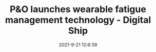 ---
"title": "P&O launches wearable fatigue management technology - Digital Ship"
"date": "2021-9-21 12:6:39"
"feed_name": "GOOGLENEWSMINING"
"feed_website": "https://news.google.com/search?q=mining%2Bincident&hl=en-US&gl=US&ceid=US:en"
"feed_rss": "https://news.google.com/rss/search?q=mining%2Bincident&hl=en-US&gl=US&ceid=US:en"
"link": "https://www.thedigitalship.com/news/electronics-navigation/item/7515-p-o-launches-wearable-fatigue-management-technology"
"file": "_posts/2021-1-1-fe9b0c8bd7313d25c3d8e004a8e686c2cfa48831.md"
"accident": "0"
"drilling": "0"
"dead": "0"
"injured": "0"
"where": "unknown site"
---